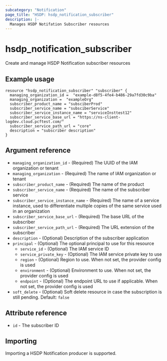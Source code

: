 ```yaml
---
subcategory: "Notification"
page_title: "HSDP: hsdp_notification_subscriber"
description: |-
  Manages HSDP Notifation Subscriber resources
---
```


# hsdp_notification_subscriber

Create and manage HSDP Notification subscriber resources

## Example usage

```hcl
resource "hsdp_notification_subscriber" "subscriber" {
  managing_organization_id =  "example-d8f5-4fe4-b486-29a7fd30c9ba"
  managing_organization =  "exampleOrg"
  subscriber_product_name = "subsciberProd"
  subscriber_service_name = "subsciberService"
  subscriber_service_instance_name = "serviceInsttest12"
  subscriber_service_base_url = "https://ns-client-logdev.cloud.pcftest.com/"
  subscriber_service_path_url = "core"
  description = "subscriber description"
}
```

## Argument reference

* `managing_organization_id` - (Required) The UUID of the IAM organization or tenant
* `managing_organization` - (Required) The name of IAM organization or tenant
* `subscriber_product_name` - (Required) The name of the product
* `subscriber_service_name` - (Required) The name of the subscriber service
* `subscriber_service_instance_name` - (Required) The name of a service instance, used to differentiate multiple copies of the same service used in an organization
* `subscriber_service_base_url` - (Required) The base URL of the subscriber
* `subscriber_service_path_url` - (Required) The URL extension of the subscriber
* `description` - (Optional) Description of the subscriber application
* `principal` - (Optional) The optional principal to use for this resource
  * `service_id` - (Optional) The IAM service ID
  * `service_private_key` - (Optional) The IAM service private key to use
  * `region` - (Optional) Region to use. When not set, the provider config is used
  * `environment` - (Optional) Environment to use. When not set, the provider config is used
  * `endpoint` - (Optional) The endpoint URL to use if applicable. When not set, the provider config is used
* `soft_delete` - (Optional) Soft delete resource in case the subscription is still pending. Default: `false`

## Attribute reference

* `id` - The subscriber ID

## Importing

Importing a HSDP Notification producer is supported.
